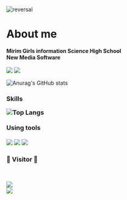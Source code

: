![reversal](https://capsule-render.vercel.app/api?height=200&type=waving&reversal=true&color=gradient&text=Hello%20Haeun!)

<!-- ![Anurag's github stats](https://github-readme-stats.vercel.app/api?username=mirimSunwoo)
![Top Langs](https://github-readme-stats.vercel.app/api/top-langs/?username=mirimSunwoo&langs_count=8&layout=compact&theme=white)
 -->

<div align="left">
<!--<img src="https://capsule-render.vercel.app/api?type=waving&color=BDBDC8&height=150&section=header" />-->

# About me

<b> Mirim Girls information Science High School <br> New Media Software </b> <br><br>
<a href="https://www.instagram.com/06hae_un"><img src="https://img.shields.io/badge/Instagram-E4405F?style=flat-square&logo=Instagram&logoColor=white"/></a>
<a href="https://velog.io/@1109_haeun"><img src="https://img.shields.io/badge/Velog-20C997?style=flat-square&logo=Velog&logoColor=white"/></a>

![Anurag's GitHub stats](https://github-readme-stats.vercel.app/api?username=haeunNoh06&hide=contribs,prs&show_icons=true&theme=graywhite)

<tr>
<h3> Skills
      
![Top Langs](https://github-readme-stats.vercel.app/api/top-langs/?username=haeunNoh06) <br><br>
      <b> Using tools </b> 
<br><br>
<img src="https://img.shields.io/badge/Eclipse IDE-2C2255?style=flat-square&logo=Eclipse IDE&logoColor=white"/> <img src="https://img.shields.io/badge/Visual Studio Code-007ACC?style=flat-square&logo=Visual Studio Code&logoColor=white"/> <img src="https://img.shields.io/badge/Visual Studio-5C2D91?style=flat-square&logo=Visual Studio&logoColor=white"/> 


<!--<img src="https://capsule-render.vercel.app/api?type=waving&color=BDBDC8&height=150&section=footer" />-->
</div>

<!--
**haeunNoh06/haeunNoh06** is a ✨ _special_ ✨ repository because its `README.md` (this file) appears on your GitHub profile.

Here are some ideas to get you started:

- 🔭 I’m currently working on ...
- 🌱 I’m currently learning ...
- 👯 I’m looking to collaborate on ...
- 🤔 I’m looking for help with ...
- 💬 Ask me about ...
- 📫 How to reach me: ...
- 😄 Pronouns: ...
- ⚡ Fun fact: ...
-->

<h3 align ="left"><b>👥 Visitor 👥</b></h3>
    </br>
      <p align = "left">
       <a href="https://hits.seeyoufarm.com"><img src="https://hits.seeyoufarm.com/api/count/incr/badge.svg?url=https%3A%2F%2Fgithub.com%2FhaeunNoh06&count_bg=%23EFDFB3&title_bg=%230815A6&icon=devrant.svg&icon_color=%23E7E7E7&title=hits&edge_flat=false"/></a>
    </br>
<img src="https://capsule-render.vercel.app/api?type=waving&color=BDBDC8&height=150&section=footer" />

